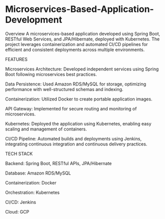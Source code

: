 # Microservices-Based-Application-Development
Overview
A microservices-based application developed using Spring Boot, RESTful Web Services, and JPA/Hibernate, deployed with Kubernetes. The project leverages containerization and automated CI/CD pipelines for efficient and consistent deployments across multiple environments.

FEATURES 

Microservices Architecture: Developed independent services using Spring Boot following microservices best practices.

Data Persistence: Used Amazon RDS/MySQL for storage, optimizing performance with well-structured schemas and indexing.

Containerization: Utilized Docker to create portable application images.

API Gateway: Implemented for secure routing and monitoring of microservices.

Kubernetes: Deployed the application using Kubernetes, enabling easy scaling and management of containers.

CI/CD Pipeline: Automated builds and deployments using Jenkins, integrating continuous integration and continuous delivery practices.

TECH STACK

Backend: Spring Boot, RESTful APIs, JPA/Hibernate

Database: Amazon RDS/MySQL

Containerization: Docker

Orchestration: Kubernetes

CI/CD: Jenkins

Cloud: GCP
